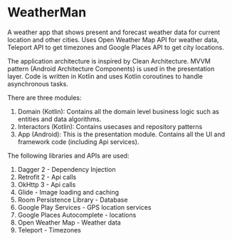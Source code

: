 # WeatherMan

A weather app that shows present and forecast weather data for current location and other cities.
Uses Open Weather Map API for weather data, Teleport API to get timezones and Google Places API to get city locations.

The application architecture is inspired by Clean Architecture. 
MVVM pattern (Android Architecture Components) is used in the presentation layer.
Code is written in Kotlin and uses Kotlin coroutines to handle asynchronous tasks.

There are three modules: 
  1) Domain (Kotlin): Contains all the domain level business logic such as entities and data algorithms.
  2) Interactors (Kotlin): Contains usecases and repository patterns
  3) App (Android): This is the presentation module. Contains all the UI and framework code (including Api services).

The following libraries and APIs are used:
  1) Dagger 2 - Dependency Injection
  2) Retrofit 2 - Api calls
  3) OkHttp 3 - Api calls
  4) Glide - Image loading and caching
  5) Room Persistence Library - Database
  6) Google Play Services - GPS location services
  7) Google Places Autocomplete - locations
  8) Open Weather Map - Weather data
  9) Teleport - Timezones
